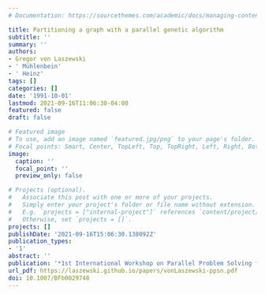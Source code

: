 ```yaml
---
# Documentation: https://sourcethemes.com/academic/docs/managing-content/

title: Partitioning a graph with a parallel genetic algorithm
subtitle: ''
summary: ''
authors:
- Gregor von Laszewski
- ' Mühlenbein'
- ' Heinz'
tags: []
categories: []
date: '1991-10-01'
lastmod: 2021-09-16T11:06:30-04:00
featured: false
draft: false

# Featured image
# To use, add an image named `featured.jpg/png` to your page's folder.
# Focal points: Smart, Center, TopLeft, Top, TopRight, Left, Right, BottomLeft, Bottom, BottomRight.
image:
  caption: ''
  focal_point: ''
  preview_only: false

# Projects (optional).
#   Associate this post with one or more of your projects.
#   Simply enter your project's folder or file name without extension.
#   E.g. `projects = ["internal-project"]` references `content/project/deep-learning/index.md`.
#   Otherwise, set `projects = []`.
projects: []
publishDate: '2021-09-16T15:06:30.138092Z'
publication_types:
- '1'
abstract: ''
publication: '*1st International Workshop on Parallel Problem Solving from Nature*'
url_pdf: https://laszewski.github.io/papers/vonLaszewski-ppsn.pdf
doi: 10.1007/BFb0029748
---
```

